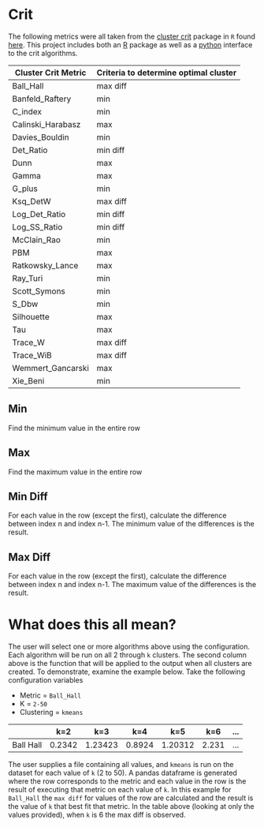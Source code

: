 # Crit

The following metrics were all taken from the [cluster crit](chrome-extension://efaidnbmnnnibpcajpcglclefindmkaj/viewer.html?pdfurl=https%3A%2F%2Fcran.r-project.org%2Fweb%2Fpackages%2FclusterCrit%2FclusterCrit.pdf&clen=129366&chunk=true) package in `R` found [here](chrome-extension://efaidnbmnnnibpcajpcglclefindmkaj/viewer.html?pdfurl=https%3A%2F%2Fcran.r-project.org%2Fweb%2Fpackages%2FclusterCrit%2FclusterCrit.pdf&clen=129366&chunk=true). This project includes both an [R](../../R/) package as well as a [python](../../cluster/r.py) interface to the crit algorithms.

| Cluster Crit Metric | Criteria to determine optimal cluster |
| ------------------- | ------------------------------------- |
| Ball_Hall | max diff |
| Banfeld_Raftery | min |
| C_index | min |
| Calinski_Harabasz | max |
| Davies_Bouldin | min |
| Det_Ratio | min diff |
| Dunn | max |
| Gamma | max |
| G_plus | min |
| Ksq_DetW | max diff |
| Log_Det_Ratio | min diff |
| Log_SS_Ratio | min diff |
| McClain_Rao | min |
| PBM | max |
| Ratkowsky_Lance | max |
| Ray_Turi | min |
| Scott_Symons | min |
| S_Dbw | min |
| Silhouette | max |
| Tau | max |
| Trace_W | max diff |
| Trace_WiB | max diff |
| Wemmert_Gancarski | max |
| Xie_Beni | min |

## Min
Find the minimum value in the entire row 

## Max
Find the maximum value in the entire row

## Min Diff
For each value in the row (except the first), calculate the difference between index n and index n-1. The minimum
value of the differences is the result.

## Max Diff
For each value in the row (except the first), calculate the difference between index n and index n-1. The maximum
value of the differences is the result.


# What does this all mean?

The user will select one or more algorithms above using the configuration. Each algorithm will be run on all 2 through `k` clusters. The second column above is the function that will be applied to the output when all clusters are created. To demonstrate, examine the example below. Take the following configuration variables 

- Metric = `Ball_Hall`
- K = `2-50`
- Clustering = `kmeans`

|    | k=2 | k=3 | k=4 | k=5 | k=6 | ... |
| -- | --- | --- | --- | --- | --- | --- |
| Ball Hall | 0.2342 | 1.23423 | 0.8924 | 1.20312 | 2.231 | ... |

The user supplies a file containing all values, and `kmeans` is run on the dataset for each value of `k` (2 to 50). A pandas dataframe is generated where the row corresponds to the metric and each value in the row is the result of executing that metric on each value of `k`. In this example for `Ball_Hall` the `max diff` for values of the row are calculated and the result is the value of `k` that best fit that metric.  In the table above (looking at only the values provided), when `k` is 6 the max diff is observed.

